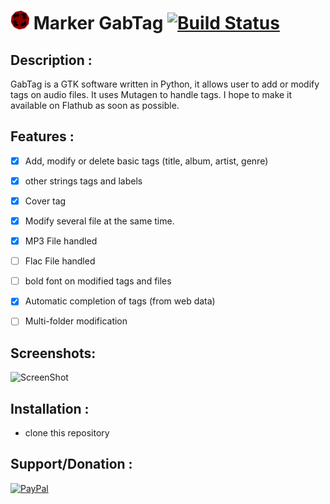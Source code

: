 # <img width="30" src="data/icons/hicolor/scalable/apps/com.github.lachhebo.Gabtag.svg"/> Marker GabTag [![Build Status](https://travis-ci.com/lachhebo/GabTag.svg?branch=master)](https://travis-ci.com/lachhebo/GabTag) 


## Description :

GabTag is a GTK software written in Python, it allows user to add or modify tags on audio files.
It uses Mutagen to handle tags. I hope to make it available on Flathub as soon as possible.

## Features :

- [x] Add, modify or delete basic tags (title, album, artist, genre)
- [x] other strings tags and labels
- [x] Cover tag
- [x] Modify several file at the same time.
- [x] MP3  File handled
- [ ] Flac File handled
- [ ] bold font on modified tags and files
- [x] Automatic completion of tags (from web data)
- [ ] Multi-folder modification


## Screenshots:

![ScreenShot](https://raw.githubusercontent.com/lachhebo/GabTag/screenshots/GabTag_V1_1.png)


## Installation :

- clone this repository

## Support/Donation :

[<img height="30" src="https://raw.githubusercontent.com/lachhebo/GabTag/screenshots/donate.png" alt="PayPal"/>](https://www.paypal.me/lachhebo)
